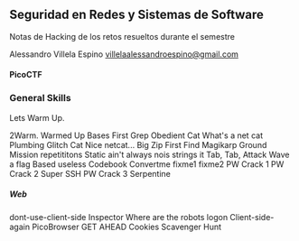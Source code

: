 ## Seguridad en Redes y Sistemas de Software

Notas de Hacking de los retos resueltos durante el semestre

Alessandro Villela Espino
villelaalessandroespino@gmail.com

#### PicoCTF

### General Skills

Lets Warm Up.

2Warm.
Warmed Up
Bases
First Grep
Obedient Cat
What's a net cat
Plumbing
Glitch Cat
Nice netcat...
Big Zip
First Find
Magikarp Ground Mission
repetititons
Static ain't always nois
strings it
Tab, Tab, Attack
Wave a flag
Based
useless
Codebook
Convertme
fixme1
fixme2
PW Crack 1
PW Crack 2
Super SSH
PW Crack 3
Serpentine


##### Web
dont-use-client-side
Inspector
Where are the robots
logon
Client-side-again
PicoBrowser
GET AHEAD
Cookies
Scavenger Hunt